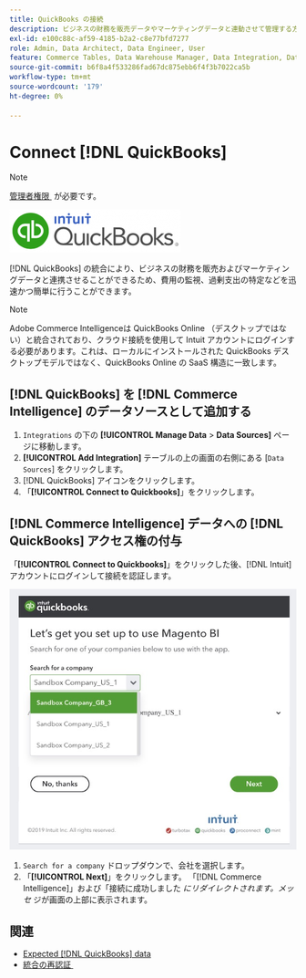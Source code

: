 ```yaml
---
title: QuickBooks の接続
description: ビジネスの財務を販売データやマーケティングデータと連動させて管理する方法を説明します。これにより、費用をすばやく簡単に確認したり、過剰支出を特定したりできます。
exl-id: e100c88c-af59-4185-b2a2-c8e77bfd7277
role: Admin, Data Architect, Data Engineer, User
feature: Commerce Tables, Data Warehouse Manager, Data Integration, Data Import/Export
source-git-commit: b6f8a4f533286fad67dc875ebb6f4f3b7022ca5b
workflow-type: tm+mt
source-wordcount: '179'
ht-degree: 0%

---
```


# Connect [!DNL QuickBooks]

>[!NOTE]
>
>[&#x200B; 管理者権限 &#x200B;](../../../administrator/user-management/user-management.md) が必要です。

![QuickBooks ロゴ &#x200B;](../../../assets/Quickbooks.png)

[!DNL QuickBooks] の統合により、ビジネスの財務を販売およびマーケティングデータと連携させることができるため、費用の監視、過剰支出の特定などを迅速かつ簡単に行うことができます。

>[!NOTE]
>
>Adobe Commerce Intelligenceは QuickBooks Online （デスクトップではない）と統合されており、クラウド接続を使用して Intuit アカウントにログインする必要があります。これは、ローカルにインストールされた QuickBooks デスクトップモデルではなく、QuickBooks Online の SaaS 構造に一致します。

## [!DNL QuickBooks] を [!DNL Commerce Intelligence] のデータソースとして追加する

1. `Integrations` の下の **[!UICONTROL Manage Data** > **Data Sources]** ページに移動します。
1. **[!UICONTROL Add Integration]** テーブルの上の画面の右側にある [`Data Sources`] をクリックします。
1. [!DNL QuickBooks] アイコンをクリックします。
1. 「**[!UICONTROL Connect to Quickbooks]**」をクリックします。

## [!DNL Commerce Intelligence] データへの [!DNL QuickBooks] アクセス権の付与

「**[!UICONTROL Connect to Quickbooks]**」をクリックした後、[!DNL Intuit] アカウントにログインして接続を認証します。

![QuickBooks App Store統合ページ &#x200B;](../../../assets/QuickBooks_App_Store_1.jpg)

1. `Search for a company` ドロップダウンで、会社を選択します。
1. 「**[!UICONTROL Next]**」をクリックします。 「[!DNL Commerce Intelligence]」および「接続に成功しました *にリダイレクトされます。メッセ* ジが画面の上部に表示されます。

## 関連

* [Expected [!DNL QuickBooks] data](../integrations/quickbooks-data.md)
* [&#x200B; 統合の再認証 &#x200B;](https://experienceleague.adobe.com/docs/commerce-knowledge-base/kb/how-to/mbi-reauthenticating-integrations.html?lang=ja)
